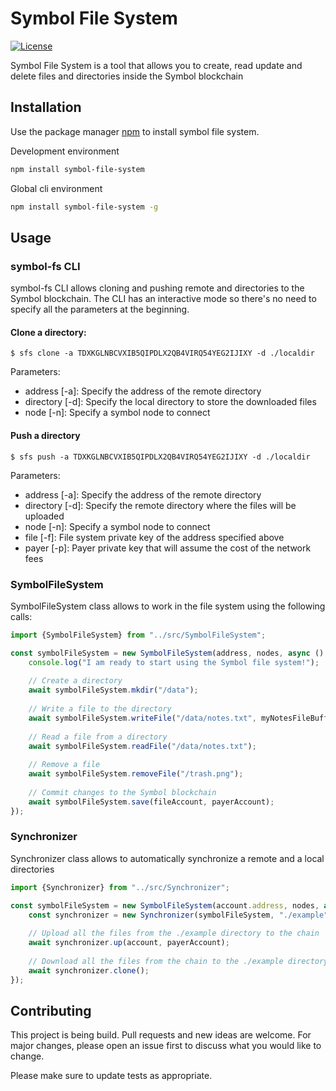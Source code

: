 # Symbol File System

[![License](https://img.shields.io/badge/License-Apache%202.0-blue.svg)](https://opensource.org/licenses/Apache-2.0)

Symbol File System is a tool that allows you to create, read update and delete files and directories
inside the Symbol blockchain

## Installation

Use the package manager [npm](https://www.npmjs.com/) to install symbol file system.

Development environment
```bash
npm install symbol-file-system
```

Global cli environment
```bash
npm install symbol-file-system -g
```

## Usage

### symbol-fs CLI

symbol-fs CLI allows cloning and pushing remote and directories to the Symbol blockchain.
The CLI has an interactive mode so there's no need to specify all the parameters at the beginning.

#### Clone a directory:
```shell
$ sfs clone -a TDXKGLNBCVXIB5QIPDLX2QB4VIRQ54YEG2IJIXY -d ./localdir
```

Parameters:
- address [-a]: Specify the address of the remote directory 
- directory [-d]: Specify the local directory to store the downloaded files 
- node [-n]: Specify a symbol node to connect 

#### Push a directory
```shell
$ sfs push -a TDXKGLNBCVXIB5QIPDLX2QB4VIRQ54YEG2IJIXY -d ./localdir
```

Parameters:
- address [-a]: Specify the address of the remote directory
- directory [-d]: Specify the remote directory where the files will be uploaded
- node [-n]: Specify a symbol node to connect
- file [-f]: File system private key of the address specified above
- payer [-p]: Payer private key that will assume the cost of the network fees

### SymbolFileSystem

SymbolFileSystem class allows to work in the file system using the following calls:  

```typescript
import {SymbolFileSystem} from "../src/SymbolFileSystem";

const symbolFileSystem = new SymbolFileSystem(address, nodes, async () => {
    console.log("I am ready to start using the Symbol file system!");
    
    // Create a directory
    await symbolFileSystem.mkdir("/data");
    
    // Write a file to the directory
    await symbolFileSystem.writeFile("/data/notes.txt", myNotesFileBuffer);
    
    // Read a file from a directory
    await symbolFileSystem.readFile("/data/notes.txt");
    
    // Remove a file
    await symbolFileSystem.removeFile("/trash.png");
    
    // Commit changes to the Symbol blockchain
    await symbolFileSystem.save(fileAccount, payerAccount);
});
```

### Synchronizer
Synchronizer class allows to automatically synchronize a remote and a local directories

```typescript
import {Synchronizer} from "../src/Synchronizer";

const symbolFileSystem = new SymbolFileSystem(account.address, nodes, async () => {
    const synchronizer = new Synchronizer(symbolFileSystem, "./example");
    
    // Upload all the files from the ./example directory to the chain
    await synchronizer.up(account, payerAccount);
    
    // Download all the files from the chain to the ./example directory
    await synchronizer.clone();
});
```


## Contributing
This project is being build. Pull requests and new ideas are welcome. For major changes, please open an issue first to discuss what you would like to change.

Please make sure to update tests as appropriate.
